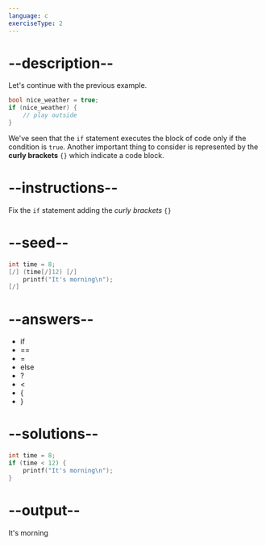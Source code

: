 ```yaml
---
language: c
exerciseType: 2
---
```


# --description--

Let's continue with the previous example.
```c
bool nice_weather = true;
if (nice_weather) {
    // play outside
}
```
We've seen that the `if` statement executes the block of code only if the condition is `true`.
Another important thing to consider is represented by the **curly brackets** `{}` which indicate a code block.

# --instructions--

Fix the `if` statement adding the *curly brackets* `{}`

# --seed--

```c
int time = 8;
[/] (time[/]12) [/]
    printf("It's morning\n");
[/]
```

# --answers--

- if
-  == 
-  = 
- else
-  ? 
-  < 
- {
- }

# --solutions--

```c
int time = 8;
if (time < 12) {
    printf("It's morning\n");
}
```

# --output--

It's morning
